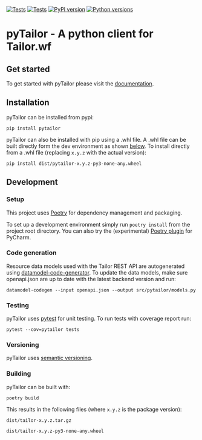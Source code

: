 [![Tests](https://github.com/entailor/pytailor/workflows/Tests/badge.svg)](https://github.com/entailor/pytailor/actions?workflow=Tests)
[![Tests](https://github.com/entailor/pytailor/workflows/Release/badge.svg)](https://github.com/entailor/pytailor/actions?workflow=Release)
[![PyPI version](https://badge.fury.io/py/pytailor.svg)](https://badge.fury.io/py/pytailor)
[![Python versions](https://img.shields.io/pypi/pyversions/pytailor.svg)](https://badge.fury.io/py/pytailor)

# pyTailor - A python client for Tailor.wf

## Get started
To get started with pyTailor please visit the [documentation](https://entailor.github.io/pytailor/).

## Installation

pyTailor can be installed from pypi:

`pip install pytailor`

pyTailor can also be installed with pip using a .whl file. A .whl file can be
built directly form the dev environment as shown [below](#building). To install directly from a .whl file (replacing `x.y.z`
with the actual version):

`pip install dist/pytailor-x.y.z-py3-none-any.wheel`

## Development

### Setup
This project uses [Poetry](https://python-poetry.org/docs/) for dependency management and
packaging.

To set up a development environment simply run `poetry install` from the project root
directory. You can also try the (experimental)
[Poetry plugin](https://koxudaxi.github.io/poetry-pycharm-plugin/) for PyCharm.

### Code generation
Resource data models used with the Tailor REST API are autogenerated using
[datamodel-code-generator](https://github.com/koxudaxi/datamodel-code-generator).
To update the data models, make sure openapi.json are up to date with the latest backend
version and run:

`datamodel-codegen --input openapi.json --output src/pytailor/models.py`

### Testing
pyTailor uses [pytest](https://docs.pytest.org/en/stable/) for unit testing. To run tests
with coverage report run:
 
`pytest --cov=pytailor tests`

### Versioning

pyTailor uses [semantic versioning](https://semver.org/spec/v2.0.0.html).

### Building
pyTailor can be built with:

`poetry build`

This results in the following files (where `x.y.z` is the package version):

`dist/tailor-x.y.z.tar.gz`

`dist/tailor-x.y.z-py3-none-any.wheel`

